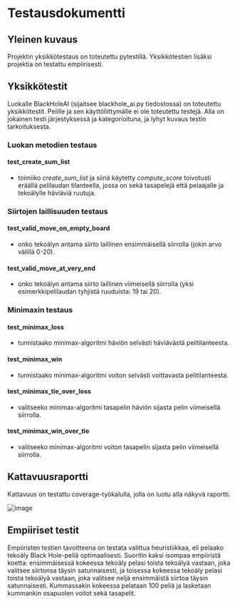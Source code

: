 # Testausdokumentti

## Yleinen kuvaus

Projektin yksikkötestaus on toteutettu pytestillä. Yksikkötestien lisäksi projektia on testattu empiirisesti.

## Yksikkötestit

Luokalle BlackHoleAI (sijaitsee blackhole_ai.py tiedostossa) on toteutettu yksikkötestit. Pelille ja sen käyttöliittymälle ei ole toteutettu testejä. Alla on jokainen testi järjestyksessä ja kategorioituna, ja lyhyt kuvaus testin tarkoituksesta.

### Luokan metodien testaus

#### test_create_sum_list

- toimiiko *create_sum_list* ja siinä käytetty *compute_score* toivotusti eräällä pelilaudan tilanteella, jossa on sekä tasapelejä että pelaajalle ja tekoälylle häviäviä ruutuja.

### Siirtojen laillisuuden testaus

#### test_valid_move_on_empty_board

- onko tekoälyn antama siirto laillinen ensimmäisellä siirrolla (jokin arvo välillä 0-20).

#### test_valid_move_at_very_end

- onko tekoälyn antama siirto laillinen viimeisellä siirrolla (yksi esimerkkipelilaudan tyhjistä ruuduista: 19 tai 20).

### Minimaxin testaus

#### test_minimax_loss

- tunnistaako minimax-algoritmi häviön selvästi häviävästä pelitilanteesta.

#### test_minimax_win

- tunnistaako minimax-algoritmi voiton selvästi voittavasta pelitilanteesta.

#### test_minimax_tie_over_loss

- valitseeko minimax-algoritmi tasapelin häviön sijasta pelin viimeisellä siirrolla.

#### test_minimax_win_over_tie

- valitseeko minimax-algoritmi voiton tasapelin sijasta pelin viimeisellä siirrolla.

## Kattavuusraportti

Kattavuus on testattu coverage-työkalulla, jolla on luotu alla näkyvä raportti. 

![image](https://github.com/user-attachments/assets/ffac1575-8599-46da-b4a5-a6559ee12934)


## Empiiriset testit

Empiiristen testien tavoitteena on testata valittua heuristiikkaa, eli pelaako tekoäly Black Hole-peliä optimaalisesti. Suoritin kaksi isompaa empiiristä koetta: ensimmäisessä kokeessa tekoäly pelasi toista tekoälyä vastaan, joka valitsee siirtonsa täysin satunnaisesti, ja toisessa kokeessa tekoäly pelasi toista tekoälyä vastaan, joka valitsee neljä ensimmäistä siirtoa täysin satunnaisesti. Kummassakin kokeessa pelataan 100 peliä ja lasketaan kummankin osapuolen voitot sekä tasapelit.
